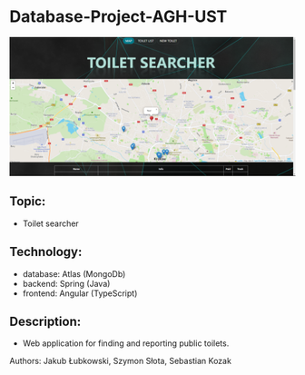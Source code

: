 # Database-Project-AGH-UST

<img src="homePage.png"/>

## Topic: 
 - Toilet searcher

## Technology:
 - database: Atlas (MongoDb)
 - backend: Spring (Java)
 - frontend: Angular (TypeScript)

## Description:
 - Web application for finding and reporting public toilets.


Authors: Jakub Łubkowski, Szymon Słota, Sebastian Kozak
